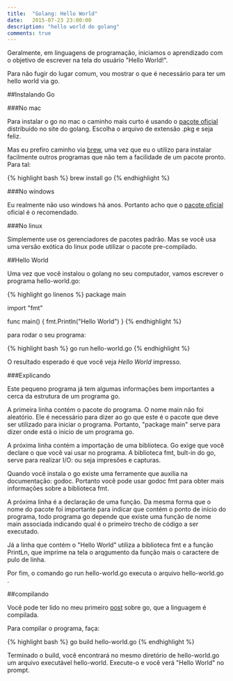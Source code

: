 ```yaml
---
title:  "Golang: Hello World"
date:   2015-07-23 23:00:00
description: "hello world do golang"
comments: true
---
```


Geralmente, em linguagens de programação, iniciamos o aprendizado com o objetivo de escrever na tela do usuário "Hello World!".

Para não fugir do lugar comum, vou mostrar o que é necessário para ter um hello world via go.

##Instalando Go

###No mac

Para instalar o go no mac o caminho mais curto é usando o [pacote oficial][golang-dl] distribuído no site do golang.
Escolha o arquivo de extensão .pkg e seja feliz.

Mas eu prefiro caminho via [brew][brew-home], uma vez que eu o utilizo para instalar facilmente outros programas que não tem a facilidade
de um pacote pronto. Para tal:

{% highlight bash %}
brew install go
{% endhighlight %}

###No windows

Eu realmente não uso windows há anos. Portanto acho que o [pacote oficial][golang-dl] oficial é o recomendado.

###No linux

Simplemente use os gerenciadores de pacotes padrão. Mas se você usa uma versão exótica do linux pode utilizar o
pacote pre-compilado.
 
##Hello World

Uma vez que você instalou o golang no seu computador, vamos escrever o programa hello-world.go:

{% highlight go linenos %}
package main

import "fmt"

func main() {
    fmt.Println("Hello World")
}
{% endhighlight %}

para rodar o seu programa:

{% highlight bash %}
go run hello-world.go
{% endhighlight %}

O resultado esperado é que você veja *Hello World* impresso.

###Explicando

Este pequeno programa já tem algumas informações bem importantes a cerca da estrutura de um programa go. 

A primeira linha contém o pacote do programa. O nome main não foi aleatório. Ele é necessário para dizer ao go que este é o pacote
que deve ser utilizado para iniciar o programa. Portanto, "package main" serve para dizer onde está o inicio de um programa go.

A próxima linha contém a importação de uma biblioteca. Go exige que você declare o que você vai usar no programa. A biblioteca
fmt, bult-in do go, serve para realizar I/O: ou seja impresões e capturas.

Quando você instala o go existe uma ferramente que auxilia na documentação: godoc. Portanto você pode usar godoc fmt para obter
 mais informações sobre a biblioteca fmt.
 
A próxima linha é a declaração de uma função. Da mesma forma que o nome do pacote foi importante para indicar que contém o
ponto de início do programa, todo programa go depende que existe uma função de nome main associada indicando qual é o
primeiro trecho de código a ser executado.

Já a linha que contém o "Hello World" utiliza a biblioteca fmt e a função PrintLn, que imprime na tela o arqgumento da função
 mais o caractere de pulo de linha.
  
Por fim, o comando go run hello-world.go executa o arquivo hello-world.go . 

##compilando

Você pode ter lido no meu primeiro <a href="/iniciando-os-estudos-em-go/">post</a> sobre go, que a linguagem
é compilada. 

Para compilar o programa, faça:

{% highlight bash %}
go build hello-world.go
{% endhighlight %}

Terminado o build, você encontrará no mesmo diretório de hello-world.go um arquivo executável hello-world. Execute-o e você
verá "Hello World" no prompt. 

[golang-dl]: https://golang.org/dl/
[brew-home]: http://brew.sh
